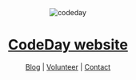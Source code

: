 <p align="center">
  <br><br>
  <img src="https://github.com/codeday/www/blob/master/public/assets/img/logo-text-color.png?raw=true" alt="codeday"><br>
  <h1 align="center"><a href="https:///codeday.org">CodeDay website</a></h1>
  <p align="center">
    <a href="https://blog.codeday.org/">Blog</a> |
    <a href="https://www.codeday.org/volunteer">Volunteer</a> |
    <a href="https://www.codeday.org/contact">Contact</a>
  </p>
</p>